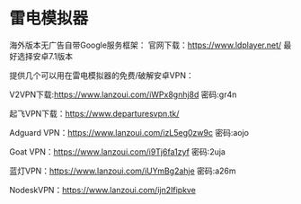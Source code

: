 # 雷电模拟器
海外版本无广告自带Google服务框架：
官网下载：https://www.ldplayer.net/
最好选择安卓7.1版本

提供几个可以用在雷电模拟器的免费/破解安卓VPN：

V2VPN下载:https://www.lanzoui.com/iWPx8gnhj8d 密码:gr4n

起飞VPN下载：https://www.departuresvpn.tk/

Adguard VPN：https://www.lanzoui.com/izL5eg0zw9c
密码:aojo

Goat VPN：https://www.lanzoui.com/i9Tj6fa1zyf
密码:2uja

蓝灯VPN：https://www.lanzoui.com/iUYmBg2ahje
密码:a26m

NodeskVPN：https://www.lanzoui.com/ijn2Ifipkve